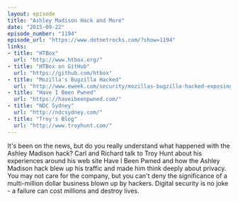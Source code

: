 ```yaml
---
layout: episode
title: "Ashley Madison Hack and More"
date: "2015-09-22"
episode_number: "1194"
episode_url: "https://www.dotnetrocks.com/?show=1194"
links:
- title: "HTBox"
  url: "http://www.htbox.org/"
- title: "HTBox on GitHub"
  url: "https://github.com/htbox"
- title: "Mozilla's Bugzilla Hacked"
  url: "http://www.eweek.com/security/mozillas-bugzilla-hacked-exposing-firefox-zero-days.html"
- title: "Have I Been Pwned"
  url: "https://haveibeenpwned.com/"
- title: "NDC Sydney"
  url: "http://ndcsydney.com/"
- title: "Troy's Blog"
  url: "http://www.troyhunt.com/"
---
```


It's been on the news, but do you really understand what happened with the Ashley Madison hack? Carl and Richard talk to Troy Hunt about his experiences around his web site Have I Been Pwned and how the Ashley Madison hack blew up his traffic and made him think deeply about privacy. You may not care for the company, but you can't deny the significance of a multi-million dollar business blown up by hackers. Digital security is no joke - a failure can cost millions and destroy lives.
